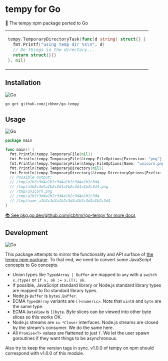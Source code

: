 # tempy for Go

📂 The tempy npm package ported to Go

<table align=center><td>

```go
tempy.TemporaryDirectoryTask(func(d string) struct{} {
  fmt.Printf("using temp dir %s\n", d)
  // Do things in the directory...
  return struct{}{}
}, nil)
```

</table>

## Installation

![Go](https://img.shields.io/badge/Go-00ADD8?style=for-the-badge&logo=Go&logoColor=FFFFFF)

```sh
go get github.com/jcbhmr/go-tempy
```

## Usage

![Go](https://img.shields.io/badge/Go-00ADD8?style=for-the-badge&logo=Go&logoColor=FFFFFF)

```go
package main

func main() {
  fmt.Println(tempy.TemporaryFile(nil))
  fmt.Println(tempy.TemporaryFile(&tempy.FileOptions{Extension: "png"}))
  fmt.Println(tempy.TemporaryFile(&tempy.FileOptions{Name: "unicorn.png"}))
  fmt.Println(tempy.TemporaryDirectory(nil))
  fmt.Println(tempy.TemporaryDirectory(&tempy.DirectoryOptions{Prefix: "name"}))
  // Possible output:
  // /tmp/a1b2c3d4a1b2c3d4a1b2c3d4a1b2c3d4
  // /tmp/a1b2c3d4a1b2c3d4a1b2c3d4a1b2c3d4.png
  // /tmp/unicorn.png
  // /tmp/a1b2c3d4a1b2c3d4a1b2c3d4a1b2c3d4
  // /tmp/name_a1b2c3d4a1b2c3d4a1b2c3d4a1b2c3d4
}
```

[📚 See pkg.go.dev/github.com/jcbhmr/go-tempy for more docs](https://pkg.go.dev/github.com/jcbhmr/go-tempy)

## Development

![Go](https://img.shields.io/badge/Go-00ADD8?style=for-the-badge&logo=Go&logoColor=FFFFFF)

This package attempts to mirror the functionality and API surface of [the tempy npm package](https://www.npmjs.com/package/tempy). To that end, we need to convert some JavaScript concepts to Go concepts.

- Union types like `TypedArray | Buffer` are mapped to `any` with a `switch x.(type)` or `if v, ok := x.(T); ok`.
- If possible, JavaScript standard library or Node.js standard library types are mapped to Go standard library types.
- Node.js `Buffer` is `bytes.Buffer`.
- ECMA `TypedArray` variants are `[]<numeric>`. Note that `uint8` and `byte` are the same type.
- ECMA `DataView` is `[]byte`. Byte slices can be viewed into other byte slices so this works OK.
- Node.js streams are `io.*Closer` interfaces. Node.js streams are closed by the stream's consumer. We do the same here.
- All `Promise<T>` values are flattened to just `T`. We let the user spawn goroutines if they want things to be asynchronous.

Also try to keep the version tags in sync. v1.0.0 of tempy on npm should correspond with v1.0.0 of this module.

